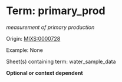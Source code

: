 # Term: primary_prod

*measurement of primary production*

Origin: [MIXS:0000728](https://w3id.org/mixs/0000728)

Example: None

Sheet(s) containing term: water_sample_data

**Optional or context dependent**